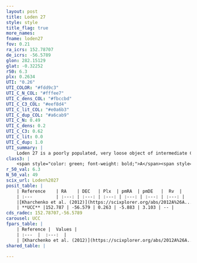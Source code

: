 ```yaml
---
layout: post
title: Loden 27
style: style
title_flag: true
more_names: 
fname: loden27
fov: 0.21
ra_icrs: 152.78707
de_icrs: -56.5789
glon: 282.15129
glat: -0.32252
r50: 6.3
plx: 0.2634
UTI: "0.26"
UTI_COLOR: "#fdd9c3"
UTI_C_N_COL: "#fffee7"
UTI_C_dens_COL: "#fbccbd"
UTI_C_C3_COL: "#eef8d4"
UTI_C_lit_COL: "#e0a6b3"
UTI_C_dup_COL: "#a6cab9"
UTI_C_N: 0.49
UTI_C_dens: 0.2
UTI_C_C3: 0.62
UTI_C_lit: 0.0
UTI_C_dup: 1.0
UTI_summary: |
    Loden 27 is a poorly populated, very loose object of intermediate C3 quality. It is rarely studied in the literature, with no articles listed in the last 13 years.
class3: |
    <span style="color: green; font-weight: bold;">A</span><span style="color: red; font-weight: bold;">C</span>
r_50_val: 6.3
N_50_val: 49
scix_url: Loden%2027
posit_table: |
    | Reference    | RA    | DEC   | Plx  | pmRA  | pmDE   |  Rv  |
    | :---         | :---: | :---: | :---: | :---: | :---: | :---: |
    |[Kharchenko et al. (2012)](https://scixplorer.org/abs/2012A%26A...543A.156K) | 152.76 | -56.587 | -- | -6.09 | 3.02 | -- |
    | **UCC** |152.787 | -56.579 | 0.263 | -5.883 | 3.103 | -- | 
cds_radec: 152.78707,-56.5789
carousel: UCC
fpars_table: |
    | Reference |  Values |
    | :---  |  :---:  |
    | [Kharchenko et al. (2012)](https://scixplorer.org/abs/2012A%26A...543A.156K) | `e_bv=0.937, distance=2628, log_age=6.6` |
shared_table: |
    
---
```

